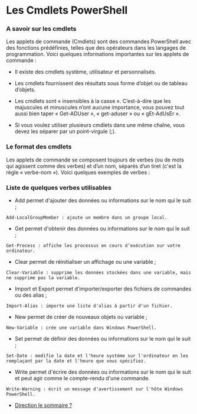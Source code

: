 # Les Cmdlets PowerShell 

### A savoir sur les cmdlets

Les applets de commande (Cmdlets) sont des commandes PowerShell avec des fonctions prédéfinies, telles que des opérateurs dans les langages de programmation. Voici quelques informations importantes sur les applets de commande : 

- Il existe des cmdlets système, utilisateur et personnalisés. 

- Les cmdlets fournissent des résultats sous forme d’objet ou de tableau d’objets. 

- Les cmdlets sont « insensibles à la casse ». C’est-à-dire que les majuscules et minuscules n’ont aucune importance, vous pouvez tout aussi bien taper « Get-ADUser », « get-aduser » ou « gEt-AdUsEr ». 

- Si vous voulez utiliser plusieurs cmdlets dans une même chaîne, vous devez les séparer par un point-virgule (;). 

### Le format des cmdlets 

 

Les applets de commande se composent toujours de verbes (ou de mots qui agissent comme des verbes) et d’un nom, séparés d’un tiret (c'est la règle « verbe-nom »). Voici quelques exemples de verbes : 

### Liste de quelques verbes utilisables 

- Add permet d'ajouter des données ou informations sur le nom qui le suit ;
```
Add-LocalGroupMember : ajoute un membre dans un groupe local.
```
- Get permet d'obtenir des données ou informations sur le nom qui le suit ; 
```
Get-Process : affiche les processus en cours d’exécution sur votre ordinateur.
```
- Clear permet de réinitialiser un affichage ou une variable ; 
```
Clear-Variable : supprime les données stockées dans une variable, mais ne supprime pas la variable.
```
- Import et Export permet d'importer/exporter des fichiers de commandes ou des alias ; 
```
Import-Alias : importe une liste d'alias à partir d'un fichier.
```
- New permet de créer de nouveaux objets ou variable ; 
```
New-Variable : crée une variable dans Windows PowerShell.
```
- Set permet de définir des données ou informations sur le nom qui le suit ; 
```
Set-Date : modifie la date et l'heure système sur l'ordinateur en les remplaçant par la date et l'heure que vous spécifiez.
```
- Write permet d'écrire des données ou informations sur le nom qui le suit et peut agir comme le compte-rendu d'une commande. 
```
Write-Warning : écrit un message d'avertissement sur l'hôte Windows PowerShell.
```

- [Direction le sommaire ?](https://github.com/RonanF-lab/PowerShell/blob/main/README.md#sommaire)
